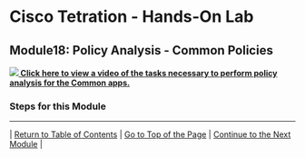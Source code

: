 # Cisco Tetration - Hands-On Lab
  
## Module18: Policy Analysis - Common Policies
  

<a href="https://cisco-tetration-hol-content.s3.amazonaws.com/videos/18_policy_analysis_common_policy.mp4" style="font-weight:bold" title="Pre-Enforcement Checks"><img src="https://tetration.guru/cisco-tetration-hol/labguide/diagrams/images/video_icon_mini.png"> Click here to view a video of the tasks necessary to perform policy analysis for the Common apps.</a>
  
### Steps for this Module  


--- 


| [Return to Table of Contents](https://tetration.guru/cisco-tetration-hol/labguide/) | [Go to Top of the Page](https://tetration.guru/cisco-tetration-hol/labguide/module18/) | [Continue to the Next Module](https://tetration.guru/cisco-tetration-hol/labguide/module19/) |